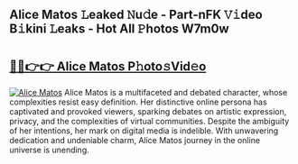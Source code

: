 ## Alice Matos 𝙻eaked 𝙽u𝚍e - Part-nFK 𝚅𝚒deo B𝚒kini 𝙻eaks - Hot All 𝙿hotos W7m0w

# <h2><a href="http://ld3ha8r.urlbe.top/?page=Alice+Matos">🔗🔗👉👉 Alice Matos P𝚑oto𝚜Vid𝚎o</a></h2>

[![Alice Matos](https://i.imgur.com/eBuTRDB.gif)](http://ld3ha8r.urlbe.top/?page=Alice+Matos)
Alice Matos is a multifaceted and debated character, whose complexities resist easy definition. Her distinctive online persona has captivated and provoked viewers, sparking debates on artistic expression, privacy, and the complexities of virtual communities. Despite the ambiguity of her intentions, her mark on digital media is indelible. With unwavering dedication and undeniable charm, Alice Matos journey in the online universe is unending.
